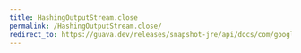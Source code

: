 ```yaml
---
title: HashingOutputStream.close
permalink: /HashingOutputStream.close/
redirect_to: https://guava.dev/releases/snapshot-jre/api/docs/com/google/common/hash/HashingOutputStream.html#close--
---
```

